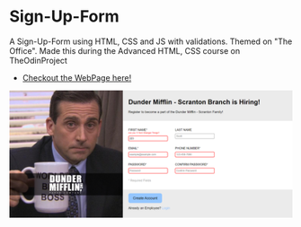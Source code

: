 # Sign-Up-Form

A Sign-Up-Form using HTML, CSS and JS with validations. Themed on "The Office". Made this during the Advanced HTML, CSS course on TheOdinProject

- [Checkout the WebPage here!](https://jwoll2004.github.io/Sign-Up-Form/)

![demo screenshot](images/demoss.png)